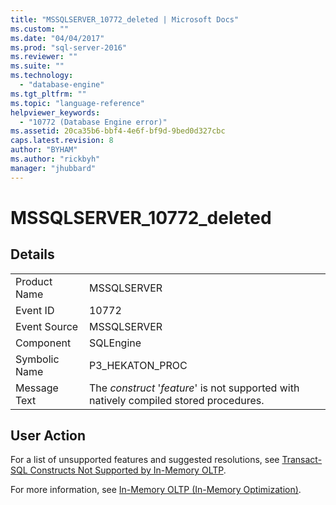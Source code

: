```yaml
---
title: "MSSQLSERVER_10772_deleted | Microsoft Docs"
ms.custom: ""
ms.date: "04/04/2017"
ms.prod: "sql-server-2016"
ms.reviewer: ""
ms.suite: ""
ms.technology: 
  - "database-engine"
ms.tgt_pltfrm: ""
ms.topic: "language-reference"
helpviewer_keywords: 
  - "10772 (Database Engine error)"
ms.assetid: 20ca35b6-bbf4-4e6f-bf9d-9bed0d327cbc
caps.latest.revision: 8
author: "BYHAM"
ms.author: "rickbyh"
manager: "jhubbard"
---
```

# MSSQLSERVER_10772_deleted
  
## Details  
  
|||  
|-|-|  
|Product Name|MSSQLSERVER|  
|Event ID|10772|  
|Event Source|MSSQLSERVER|  
|Component|SQLEngine|  
|Symbolic Name|P3_HEKATON_PROC|  
|Message Text|The *construct* '*feature*' is not supported with natively compiled stored procedures.|  
  
## User Action  
For a list of unsupported features and suggested resolutions, see [Transact-SQL Constructs Not Supported by In-Memory OLTP](~/relational-databases/in-memory-oltp/transact-sql-constructs-not-supported-by-in-memory-oltp.md).  
  
For more information, see [In-Memory OLTP &#40;In-Memory Optimization&#41;](~/relational-databases/in-memory-oltp/in-memory-oltp-in-memory-optimization.md).  
  
